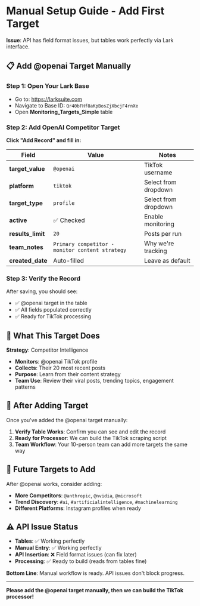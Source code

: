 # Manual Setup Guide - Add First Target

**Issue**: API has field format issues, but tables work perfectly via Lark interface.

## 📋 **Add @openai Target Manually**

### Step 1: Open Your Lark Base
- Go to: https://larksuite.com
- Navigate to Base ID: `Qr40bFHf8aKpBosZjXbcjF4rnXe`
- Open **Monitoring_Targets_Simple** table

### Step 2: Add OpenAI Competitor Target
**Click "Add Record" and fill in:**

| Field | Value | Notes |
|-------|-------|-------|
| **target_value** | `@openai` | TikTok username |
| **platform** | `tiktok` | Select from dropdown |
| **target_type** | `profile` | Select from dropdown |
| **active** | ✅ Checked | Enable monitoring |
| **results_limit** | `20` | Posts per run |
| **team_notes** | `Primary competitor - monitor content strategy` | Why we're tracking |
| **created_date** | Auto-filled | Leave as default |

### Step 3: Verify the Record
After saving, you should see:
- ✅ @openai target in the table
- ✅ All fields populated correctly
- ✅ Ready for TikTok processing

## 🎯 **What This Target Does**

**Strategy**: Competitor Intelligence
- **Monitors**: @openai TikTok profile
- **Collects**: Their 20 most recent posts
- **Purpose**: Learn from their content strategy
- **Team Use**: Review their viral posts, trending topics, engagement patterns

## 🚀 **After Adding Target**

Once you've added the @openai target manually:

1. **Verify Table Works**: Confirm you can see and edit the record
2. **Ready for Processor**: We can build the TikTok scraping script
3. **Team Workflow**: Your 10-person team can add more targets the same way

## 📱 **Future Targets to Add**

After @openai works, consider adding:
- **More Competitors**: `@anthropic`, `@nvidia`, `@microsoft`
- **Trend Discovery**: `#ai`, `#artificialintelligence`, `#machinelearning`
- **Different Platforms**: Instagram profiles when ready

## ⚠️ **API Issue Status**

- **Tables**: ✅ Working perfectly
- **Manual Entry**: ✅ Working perfectly
- **API Insertion**: ❌ Field format issues (can fix later)
- **Processing**: ✅ Ready to build (reads from tables fine)

**Bottom Line**: Manual workflow is ready. API issues don't block progress.

---

**Please add the @openai target manually, then we can build the TikTok processor!**